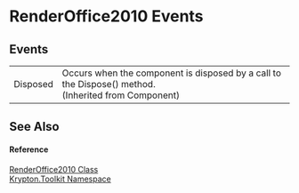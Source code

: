 # RenderOffice2010 Events




## Events
<table>
<tr>
<td>Disposed</td>
<td>Occurs when the component is disposed by a call to the Dispose() method.<br />(Inherited from Component)</td></tr>
</table>

## See Also


#### Reference
<a href="89d23405-3fea-8750-839f-77e66a024ccb.md">RenderOffice2010 Class</a>  
<a href="79d2eac2-21f4-54ff-7552-b20c33c30600.md">Krypton.Toolkit Namespace</a>  
